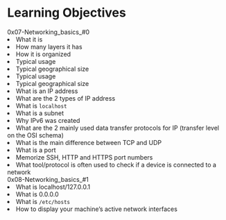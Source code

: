 <h1>Learning Objectives</h1>
0x07-Networking_basics_#0<li>What it is</li>
<li>How many layers it has</li>
<li>How it is organized</li>
<li>Typical usage</li>
<li>Typical geographical size</li>
<li>Typical usage</li>
<li>Typical geographical size</li>
<li>What is an IP address</li>
<li>What are the 2 types of IP address</li>
<li>What is <code>localhost</code></li>
<li>What is a subnet</li>
<li>Why IPv6 was created</li>
<li>What are the 2 mainly used data transfer protocols for IP (transfer level on the OSI schema)</li>
<li>What is the main difference between TCP and UDP</li>
<li>What is a port</li>
<li>Memorize SSH, HTTP and HTTPS port numbers</li>
<li>What tool/protocol is often used to check if a device is connected to a network</li>
0x08-Networking_basics_#1<li>What is localhost/127.0.0.1</li>
<li>What is 0.0.0.0</li>
<li>What is <code>/etc/hosts</code></li>
<li>How to display your machine’s active network interfaces</li>
